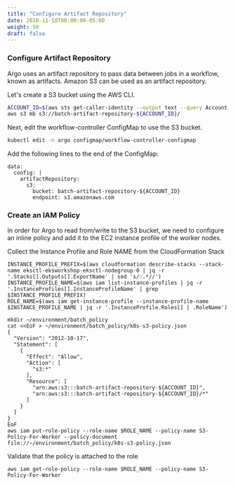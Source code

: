 ```yaml
---
title: "Configure Artifact Repository"
date: 2018-11-18T00:00:00-05:00
weight: 50
draft: false
---
```


### Configure Artifact Repository

Argo uses an artifact repository to pass data between jobs in a workflow, known as artifacts. Amazon S3 can be used as an artifact repository.

Let's create a S3 bucket using the AWS CLI.

```bash
ACCOUNT_ID=$(aws sts get-caller-identity --output text --query Account)
aws s3 mb s3://batch-artifact-repository-${ACCOUNT_ID}/
```

Next, edit the workflow-controller ConfigMap to use the S3 bucket.

```bash
kubectl edit -n argo configmap/workflow-controller-configmap
```

Add the following lines to the end of the ConfigMap:

```
data:
  config: |
    artifactRepository:
      s3:
        bucket: batch-artifact-repository-${ACCOUNT_ID}
        endpoint: s3.amazonaws.com
```

### Create an IAM Policy
In order for Argo to read from/write to the S3 bucket, we need to configure an inline policy and add it to the EC2 instance profile of the worker nodes.

Collect the Instance Profile and Role NAME from the CloudFormation Stack
```
INSTANCE_PROFILE_PREFIX=$(aws cloudformation describe-stacks --stack-name eksctl-eksworkshop-eksctl-nodegroup-0 | jq -r '.Stacks[].Outputs[].ExportName' | sed 's/:.*//')
INSTANCE_PROFILE_NAME=$(aws iam list-instance-profiles | jq -r '.InstanceProfiles[].InstanceProfileName' | grep $INSTANCE_PROFILE_PREFIX)
ROLE_NAME=$(aws iam get-instance-profile --instance-profile-name $INSTANCE_PROFILE_NAME | jq -r '.InstanceProfile.Roles[] | .RoleName')
```

```
mkdir ~/environment/batch_policy
cat <<EoF > ~/environment/batch_policy/k8s-s3-policy.json
{
  "Version": "2012-10-17",
  "Statement": [
    {
      "Effect": "Allow",
      "Action": [
        "s3:*"
      ],
      "Resource": [
        "arn:aws:s3:::batch-artifact-repository-${ACCOUNT_ID}",
        "arn:aws:s3:::batch-artifact-repository-${ACCOUNT_ID}/*"
      ]
    }
  ]
}
EoF
aws iam put-role-policy --role-name $ROLE_NAME --policy-name S3-Policy-For-Worker --policy-document file://~/environment/batch_policy/k8s-s3-policy.json
```

Validate that the policy is attached to the role
```
aws iam get-role-policy --role-name $ROLE_NAME --policy-name S3-Policy-For-Worker
```
